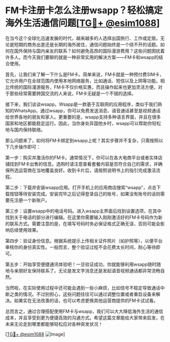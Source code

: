# FM卡注册卡怎么注册wsapp？轻松搞定海外生活通信问题[[TG💪+ @esim1088](https://t.me/s/esim1088)]

在当今这个全球化迅速发展的时代，越来越多的人选择出国旅行、工作或定居。无论是短期的商务出差还是长期的海外居住，通信问题始终是一个绕不开的话题。如何在国外保持与国内亲友的联系？如何避免高昂的国际漫游费用？这些问题困扰着许多人。而今天我们要聊的就是一种非常实用的解决方案——FM卡和wsapp的结合使用。

首先，让我们来了解一下什么是FM卡。简单来说，FM卡就是一种预付费SIM卡，它允许用户在全球范围内使用本地网络服务，比如通话、短信以及上网等功能。相比传统的国际漫游服务，FM卡不仅价格实惠，而且操作起来也更加灵活方便。对于那些经常需要跨国交流的人来说，FM卡无疑是一个不错的选择。

接下来，我们谈谈wsapp。Wsapp是一款基于互联网的应用程序，类似于我们熟知的WhatsApp。通过wsapp，你可以免费发送消息、语音通话甚至是视频通话给世界各地的朋友和家人。更重要的是，wsapp支持多种语言界面，并且在很多国家和地区都能稳定运行。因此，当你身处异国他乡时，wsapp可以帮助你轻松地与国内保持联络。

那么问题来了，如何将FM卡绑定到wsapp上呢？其实步骤并不复杂，只需按照以下几步操作即可：

第一步：购买并激活你的FM卡。通常情况下，你可以在各大电商平台或者实体店铺找到FM卡出售的信息。选购时请注意查看套餐内容是否符合自己的需求，并确保所选运营商在当地覆盖良好。收到卡片后，请按照说明书上的指引完成激活流程。

第二步：下载并安装wsapp应用。打开手机上的应用商店搜索“wsapp”，点击下载按钮等待安装完成。安装完毕之后记得登录自己的账号，如果没有账号的话则需要先注册一个新账户。

第三步：设置wsapp中的电话号码。进入wsapp主界面后找到设置选项，在其中找到关于电话的部分进行编辑。在这里你需要输入刚刚激活好的FM卡号码作为新的联系方式。需要注意的是，在填写号码时务必保证格式正确无误，否则可能会影响后续使用效果。

第四步：验证身份信息。根据系统提示上传相关证件照片（如护照等），以便平台审核你的身份真实性。一般而言，整个验证过程不会花费太长时间，耐心等待即可。

第五步：开始享受便捷通讯体验吧！一旦验证成功，你就能够利用wsapp随时随地与亲朋好友保持联系了。无论是发文字消息还是发起语音视频通话都非常流畅自然。

当然啦，在实际使用过程中还可能会遇到一些小麻烦，比如信号不稳定导致通话中断之类的情况。不过别担心，这些问题往往可以通过调整位置或者重启设备来解决。如果实在无法改善的话，也可以考虑更换其他运营商提供的FM卡试试看。

总而言之，通过合理搭配使用FM卡与wsapp，我们可以大大降低海外生活的通信成本，并且享受到更为便捷高效的沟通方式。希望这篇文章能给大家带来启发，在未来无论走到哪里都能够轻松应对各种突发状况！

[[TG💪+ @esim1088](https://t.me/s/esim1088) ![Image](https://i.postimg.cc/4NQfJmqS/Snipaste-2025-05-13-00-14-12.png)]